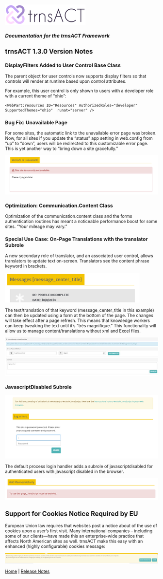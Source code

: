 ![Logo](../images/logo_default.png)  

### *Documentation for the trnsACT Framework*

## trnsACT 1.3.0 Version Notes

### DisplayFilters Added to User Control Base Class

The parent object for user controls now supports display filters so that controls will render at runtime based upon control attributes. 

For example, this user control is only shown to users with a developer role with a current theme of “ohio”: 

    <WebPart:resources ID="Resources" AuthorizedRoles="developer" SupportedThemes="ohio"  runat="server" /> 


### Bug Fix: Unavailable Page

For some sites, the automatic link to the unavailable error page was broken. Now, for all sites if you update the “status” app setting in web.config from “up” to “down”, users will be redirected to this customizable error page. This is yet another way to “bring down a site gracefully.”

![Unavailable](./images/WebsiteUnavailable.png)

### Optimization: Communication.Content Class

Optimization of the communication.content class  and the forms authentication routines has meant a noticeable performance boost for some sites. “Your mileage may vary.”

### Special Use Case: On-Page Translations with the translator Subrole

A new secondary role of translator, and an associated user control, allows translators to update text on-screen. Translators see the content phrase keyword in brackets.

 ![OnPageTranslation](./images/OnPageTranslation.png)

 The text/translation of that keyword (message_center_title in this example) can then be updated using a form at the bottom of the page. The changes will take effect after a page refresh. This means that knowledge workers can keep tweaking the text until it’s “très magnifique.” This functionality will allow us to manage content/translations without xml and Excel files.

 ![TranslationPanel](./images/TranslationPanel.jpg)

 ### JavascriptDisabled Subrole

 ![JavascriptDisabled](./images/JavascriptDisabled.png)

 The default process login handler adds a subrole of javascriptdisabled for authenticated users with javascript disabled in the browser.

 ![JavascriptDisabled2](./images/JavascriptDisabled2.png)

## Support for Cookies Notice Required by EU

European Union law requires that websites post a notice about of the use of cookies upon a user’s first visit. Many international companies – including some of our clients—have made this an enterprise-wide practice that affects North American sites as well. trnsACT make this easy with an enhanced (highly configurable) cookies message:

 ![CookiesNotice](./images/CookiesNotice.png)

[Home](../README.md) \| [Release Notes](releasenotes.md)